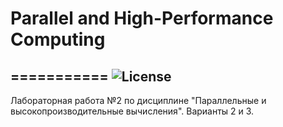 # Parallel and High-Performance Computing
===========
![License](https://img.shields.io/badge/Code%20License-MIT-blue.svg)
---------------
Лабораторная работа №2 по дисциплине "Параллельные и высокопроизводительные вычисления".
Варианты 2 и 3.
